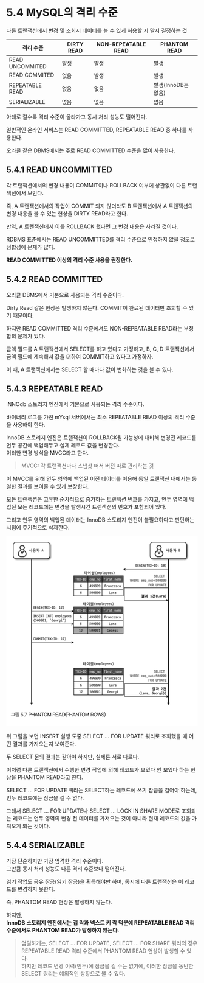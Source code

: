 # 5.4 MySQL의 격리 수준

다른 트랜잭션에서 변경 및 조회시 데이터를 볼 수 있게 허용할 지 말지 결정하는 것

|격리 수준|DIRTY READ|NON-REPEATABLE READ|PHANTOM READ|
|---|---|---|---|
|READ UNCOMMITED|발생|발생|발생|
|READ COMMITED|없음|발생|발생|
|REPEATABLE READ|없음|없음|발생(InnoDB는 없음)|
|SERIALIZABLE|없음|없음|없음|

아래로 갈수록 격리 수준이 올라가고 동시 처리 성능도 떨어진다.

일반적인 온라인 서비스는 READ COMMITTED, REPEATABLE READ 중 하나를 사용한다.

오라클 같은 DBMS에서는 주로 READ COMMITTED 수준을 많이 사용한다.

## 5.4.1 READ UNCOMMITTED

각 트랜잭션에서의 변경 내용이 COMMIT이나 ROLLBACK 여부에 상관없이 다른 트랜잭션에서 보인다.

즉, A 트랜잭션에서의 작업이 COMMIT 되지 않더라도 B 트랜잭션에서 A 트랜잭션의 변경 내용을 볼 수 있는 현상을 DIRTY READ라고 한다.

만약, A 트랜잭션에서 이를 ROLLBACK 했다면 그 변경 내용은 사라질 것이다.

RDBMS 표준에서는 READ UNCOMMITTED를 격리 수준으로 인정하지 않을 정도로 정합성에 문제가 많다.

**READ COMMITTED 이상의 격리 수준 사용을 권장한다.**

## 5.4.2 READ COMMITTED

오라클 DBMS에서 기본으로 사용되는 격리 수준이다.

Dirty Read 같은 현상은 발생하지 않는다. COMMIT이 완료된 데이터만 조회할 수 있기 때문이다.

하지만 READ COMMITTED 격리 수준에서도 NON-REPEATABLE READ라는 부정합의 문제가 있다.

금액 필드를 A 트랜잭션에서 SELECT를 하고 있다고 가정하고, B, C, D 트랜잭션에서 금액 필드에 계속해서 값을 더하여 COMMIT하고 있다고 가정하자.

이 때, A 트랜잭션에서는 SELECT 할 때마다 값이 변화하는 것을 볼 수 있다.

## 5.4.3 REPEATABLE READ

iNNOdb 스토리지 엔진에서 기본으로 사용되는 격리 수준이다.

바이너리 로그를 가진 mYsql 서버에서는 최소 REPEATABLE READ 이상의 격리 수준을 사용해야 한다.

InnoDB 스토리지 엔진은 트랜잭션이 ROLLBACK될 가능성에 대비해 변경전 레코드를 언두 공간에 백업해두고 실제 레코드 값을 변경한다.  
이러한 변경 방식을 MVCC라고 한다.

> MVCC: 각 트랜잭션마다 스냅샷 떠서 버전 따로 관리하는 것

이 MVCC를 위해 언두 영역에 백업된 이전 데이터를 이용해 동일 트랜잭션 내에서는 동일한 결과를 보여줄 수 있게 보장한다.

모든 트랜잭션은 고유한 순차적으로 증가하는 트랜잭션 번호를 가지고, 언두 영역에 백업된 모든 레코드에는 변경을 발생시킨 트랜잭션의 번호가 포함되어 있다.

그리고 언두 영역의 백업된 데이터는 InnoDB 스토리지 엔진이 불필요하다고 판단하는 시점에 주기적으로 삭제한다.

![Phantom read](../resources/5.7%20PHANTOM%20READ(PHANTOM%20ROWS).png)

위 그림을 보면 INSERT 실행 도중 SELECT ... FOR UPDATE 쿼리로 조회했을 때 어떤 결과를 가져오는지 보여준다.

두 SELECT 문의 결과는 같아야 하지만, 실제론 서로 다르다.

이처럼 다른 트랜잭션에서 수행한 변경 작업에 의해 레코드가 보였다 안 보였다 하는 현상을 PHANTOM READ라고 한다.

SELECT ... FOR UPDATE 쿼리는 SELECT하는 레코드에 쓰기 잠금을 걸어야 하는데, 언두 레코드에는 잠금을 걸 수 없다.

그래서 SELECT ... FOR UPDATE나 SELECT ... LOCK IN SHARE MODE로 조회되는 레코드는 언두 영역의 변경 전 데이터를 가져오는 것이 아니라 현재 레코드의 값을 가져오게 되는 것이다.

## 5.4.4 SERIALIZABLE

가장 단순하지만 가장 엄격한 격리 수준이다.  
그만큼 동시 처리 성능도 다른 격리 수준보다 떨어진다.

읽기 작업도 공유 잠금(읽기 잠금)을 획득해야만 하며, 동시에 다른 트랜잭션은 이 레코드를 변경하지 못한다.

즉, PHANTOM READ 현상은 발생하지 않는다.

하지만,  
**InnoDB 스토리지 엔진에서는 갭 락과 넥스트 키 락 덕분에 REPEATABLE READ 격리 수준에서도 PHANTOM READ가 발생하지 않는다.**

> 엄밀하게는, SELECT ... FOR UPDATE, SELECT ... FOR SHARE 쿼리의 경우 REPEATABLE READ 격리 수준에서 PHANTOM READ 현상이 발생할 수 있다.  
하지만 레코드 변경 이력(언두)에 잠금을 걸 수는 없기에, 이러한 잠금을 동반한 SELECT 쿼리는 예외적인 상황으로 볼 수 있다.